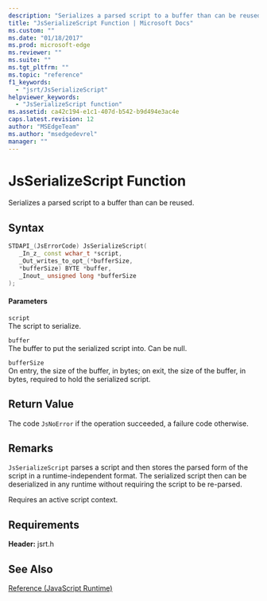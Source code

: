 ```yaml
---
description: "Serializes a parsed script to a buffer than can be reused."
title: "JsSerializeScript Function | Microsoft Docs"
ms.custom: ""
ms.date: "01/18/2017"
ms.prod: microsoft-edge
ms.reviewer: ""
ms.suite: ""
ms.tgt_pltfrm: ""
ms.topic: "reference"
f1_keywords: 
  - "jsrt/JsSerializeScript"
helpviewer_keywords: 
  - "JsSerializeScript function"
ms.assetid: ca42c194-e1c1-407d-b542-b9d494e3ac4e
caps.latest.revision: 12
author: "MSEdgeTeam"
ms.author: "msedgedevrel"
manager: ""
---
```

# JsSerializeScript Function
Serializes a parsed script to a buffer than can be reused.  
  
## Syntax  
  
```cpp  
STDAPI_(JsErrorCode) JsSerializeScript(  
   _In_z_ const wchar_t *script,  
   _Out_writes_to_opt_(*bufferSize,  
   *bufferSize) BYTE *buffer,  
   _Inout_ unsigned long *bufferSize  
);  
```  
  
#### Parameters  
 `script`  
 The script to serialize.  
  
 `buffer`  
 The buffer to put the serialized script into. Can be null.  
  
 `bufferSize`  
 On entry, the size of the buffer, in bytes; on exit, the size of the buffer, in bytes, required to hold the serialized script.  
  
## Return Value  
 The code `JsNoError` if the operation succeeded, a failure code otherwise.  
  
## Remarks  
 `JsSerializeScript` parses a script and then stores the parsed form of the script in a runtime-independent format. The serialized script then can be deserialized in any runtime without requiring the script to be re-parsed.  
  
 Requires an active script context.  
  
## Requirements  
 **Header:** jsrt.h  
  
## See Also  
 [Reference (JavaScript Runtime)](../chakra-hosting/reference-javascript-runtime.md)
